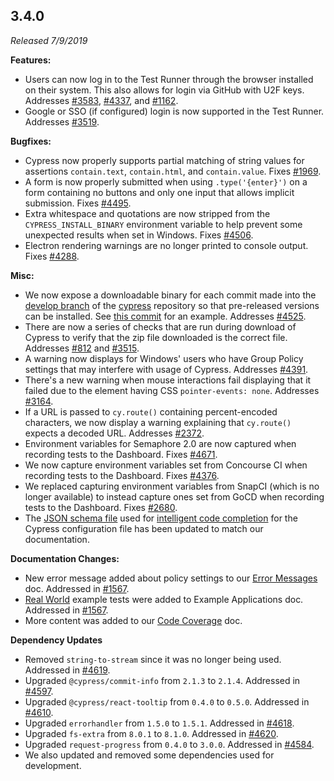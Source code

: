 ## 3.4.0

_Released 7/9/2019_

**Features:**

- Users can now log in to the Test Runner through the browser installed on their
  system. This also allows for login via GitHub with U2F keys. Addresses
  [#3583](https://github.com/cypress-io/cypress/issues/3583),
  [#4337](https://github.com/cypress-io/cypress/issues/4337), and
  [#1162](https://github.com/cypress-io/cypress/issues/1162).
- Google or SSO (if configured) login is now supported in the Test Runner.
  Addresses [#3519](https://github.com/cypress-io/cypress/issues/3519).

**Bugfixes:**

- Cypress now properly supports partial matching of string values for assertions
  `contain.text`, `contain.html`, and `contain.value`. Fixes
  [#1969](https://github.com/cypress-io/cypress/issues/1969).
- A form is now properly submitted when using `.type('{enter}')` on a form
  containing no buttons and only one input that allows implicit submission.
  Fixes [#4495](https://github.com/cypress-io/cypress/issues/4495).
- Extra whitespace and quotations are now stripped from the
  `CYPRESS_INSTALL_BINARY` environment variable to help prevent some unexpected
  results when set in Windows. Fixes
  [#4506](https://github.com/cypress-io/cypress/issues/4506).
- Electron rendering warnings are no longer printed to console output. Fixes
  [#4288](https://github.com/cypress-io/cypress/issues/4288).

**Misc:**

- We now expose a downloadable binary for each commit made into the
  [develop branch](https://github.com/cypress-io/cypress/commits/develop) of the
  [cypress](https://github.com/cypress-io/cypress) repository so that
  pre-released versions can be installed. See
  [this commit](https://github.com/cypress-io/cypress/commit/52ca8ed8399c5ef467efbee7a2d00fe0863e7f36#commitcomment-34237047)
  for an example. Addresses
  [#4525](https://github.com/cypress-io/cypress/issues/4525).
- There are now a series of checks that are run during download of Cypress to
  verify that the zip file downloaded is the correct file. Addresses
  [#812](https://github.com/cypress-io/cypress/issues/812) and
  [#3515](https://github.com/cypress-io/cypress/issues/3515).
- A warning now displays for Windows' users who have Group Policy settings that
  may interfere with usage of Cypress. Addresses
  [#4391](https://github.com/cypress-io/cypress/issues/4391).
- There's a new warning when mouse interactions fail displaying that it failed
  due to the element having CSS `pointer-events: none`. Addresses
  [#3164](https://github.com/cypress-io/cypress/issues/3164).
- If a URL is passed to `cy.route()` containing percent-encoded characters, we
  now display a warning explaining that `cy.route()` expects a decoded URL.
  Addresses [#2372](https://github.com/cypress-io/cypress/issues/2372).
- Environment variables for Semaphore 2.0 are now captured when recording tests
  to the Dashboard. Fixes
  [#4671](https://github.com/cypress-io/cypress/issues/4671).
- We now capture environment variables set from Concourse CI when recording
  tests to the Dashboard. Fixes
  [#4376](https://github.com/cypress-io/cypress/issues/4376).
- We replaced capturing environment variables from SnapCI (which is no longer
  available) to instead capture ones set from GoCD when recording tests to the
  Dashboard. Fixes [#2680](https://github.com/cypress-io/cypress/issues/2680).
- The [JSON schema file](https://on.cypress.io/cypress.schema.json) used for
  [intelligent code completion](/guides/tooling/IDE-integration#Intelligent-Code-Completion)
  for the Cypress configuration file has been updated to match our
  documentation.

**Documentation Changes:**

- New error message added about policy settings to our
  [Error Messages](/guides/references/error-messages) doc. Addressed in
  [#1567](https://github.com/cypress-io/cypress-documentation/pull/1754).
- [Real World](/examples/applications#Realworld) example tests were added to
  Example Applications doc. Addressed in
  [#1567](https://github.com/cypress-io/cypress-documentation/pull/1836).
- More content was added to our [Code Coverage](/guides/tooling/code-coverage)
  doc.

**Dependency Updates**

- Removed `string-to-stream` since it was no longer being used. Addressed in
  [#4619](https://github.com/cypress-io/cypress/pull/4619).
- Upgraded `@cypress/commit-info` from `2.1.3` to `2.1.4`. Addressed in
  [#4597](https://github.com/cypress-io/cypress/pull/4597).
- Upgraded `@cypress/react-tooltip` from `0.4.0` to `0.5.0`. Addressed in
  [#4610](https://github.com/cypress-io/cypress/pull/4610).
- Upgraded `errorhandler` from `1.5.0` to `1.5.1`. Addressed in
  [#4618](https://github.com/cypress-io/cypress/pull/4618).
- Upgraded `fs-extra` from `8.0.1` to `8.1.0`. Addressed in
  [#4620](https://github.com/cypress-io/cypress/pull/4620).
- Upgraded `request-progress` from `0.4.0` to `3.0.0`. Addressed in
  [#4584](https://github.com/cypress-io/cypress/pull/4584).
- We also updated and removed some dependencies used for development.
